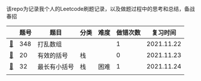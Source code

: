 该repo为记录我个人的Leetcode刷题记录，以及做题过程中的思考和总结，备战春招

|                         | 题号 | 题目         | 分类 | 难度 | 做错次数 | 复习时间   |
| ----------------------- | ---- | ------------ | ---- | ---- | -------- | ---------- |
| [📕](./348.打乱数组.md)  | 348  | 打乱数组     |      |      | 1        | 2021.11.22 |
| [📕](./20.有效的括号.md) | 20   | 有效的括号   | 栈   |      | 0        | 2021.11.23 |
| [📕](./32.最长有效括号)  | 32   | 最长有小括号 | 栈   | 困难 | 1        | 2021.11.24 |
|                         |      |              |      |      |          |            |

